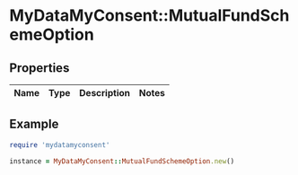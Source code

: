 # MyDataMyConsent::MutualFundSchemeOption

## Properties

| Name | Type | Description | Notes |
| ---- | ---- | ----------- | ----- |

## Example

```ruby
require 'mydatamyconsent'

instance = MyDataMyConsent::MutualFundSchemeOption.new()
```

